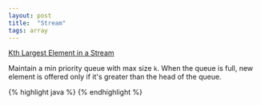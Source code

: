 ```yaml
---
layout: post
title:  "Stream"
tags: array
---
```

[Kth Largest Element in a Stream][kth-largest-element-in-a-stream]

Maintain a min priority queue with max size `k`. When the queue is full, new element is offered only if it's greater than the head of the queue.

{% highlight java %}
{% endhighlight %}

[kth-largest-element-in-a-stream]: https://leetcode.com/problems/kth-largest-element-in-a-stream/
